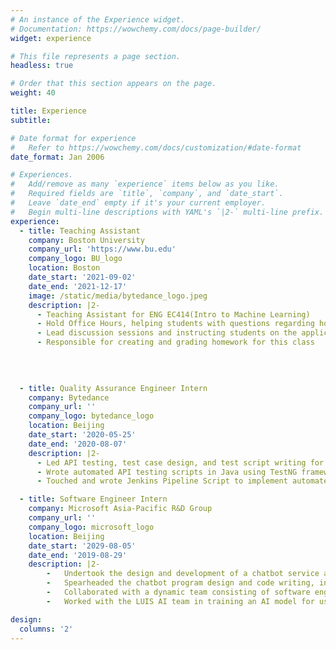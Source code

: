 ```yaml
---
# An instance of the Experience widget.
# Documentation: https://wowchemy.com/docs/page-builder/
widget: experience

# This file represents a page section.
headless: true

# Order that this section appears on the page.
weight: 40

title: Experience
subtitle:

# Date format for experience
#   Refer to https://wowchemy.com/docs/customization/#date-format
date_format: Jan 2006

# Experiences.
#   Add/remove as many `experience` items below as you like.
#   Required fields are `title`, `company`, and `date_start`.
#   Leave `date_end` empty if it's your current employer.
#   Begin multi-line descriptions with YAML's `|2-` multi-line prefix.
experience:
  - title: Teaching Assistant
    company: Boston University
    company_url: 'https://www.bu.edu'
    company_logo: BU_logo
    location: Boston
    date_start: '2021-09-02'
    date_end: '2021-12-17'
    image: /static/media/bytedance_logo.jpeg
    description: |2-
      - Teaching Assistant for ENG EC414(Intro to Machine Learning)
      - Hold Office Hours, helping students with questions regarding homework and various machine learning concepts
      - Lead discussion sessions and instructing students on the applications/implementations of various machine learning algorithms
      - Responsible for creating and grading homework for this class
    

        
        
  - title: Quality Assurance Engineer Intern
    company: Bytedance
    company_url: ''
    company_logo: bytedance_logo
    location: Beijing
    date_start: '2020-05-25'
    date_end: '2020-08-07'
    description: |2-
      -	Led API testing, test case design, and test script writing for company internal applications
      -	Wrote automated API testing scripts in Java using TestNG framework, which could replace part of the manual testing process and identify major functional bugs
      -	Touched and wrote Jenkins Pipeline Script to implement automated testing continuous integration, achieving a 70% overall code coverage rate and 100% test coverage rate for APIs of major features

  - title: Software Engineer Intern
    company: Microsoft Asia-Pacific R&D Group
    company_url: ''
    company_logo: microsoft_logo
    location: Beijing
    date_start: '2029-08-05'
    date_end: '2019-08-29'
    description: |2-
        -	Undertook the design and development of a chatbot service according to project specifications
        -	Spearheaded the chatbot program design and code writing, independently developed the WeChat chatbot, deployed the service to Linux server, and used third-party APIs to execute certain chatbot functions such as auto reply, package tracking, recipe searching and weather report
        -	Collaborated with a dynamic team consisting of software engineers and project managers in completing the requirement survey, software system and module analysis, as well as Chabot function modular design
        -	Worked with the LUIS AI team in training an AI model for user intent recognition to facilitate appropriate chatbot response generation

design:
  columns: '2'
---
```

